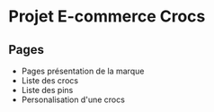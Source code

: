 # Projet E-commerce Crocs

## Pages
- Pages présentation de la marque
- Liste des crocs
- Liste des pins
- Personalisation d'une crocs

